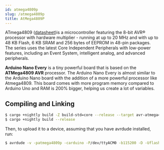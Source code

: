 ```yaml
---
id: atmega4809p
slug: /atmega4809p
title: AtMega4809P
---
```


ATmega4809
([datasheet](http://ww1.microchip.com/downloads/en/DeviceDoc/ATmega4808-4809-Data-Sheet-DS40002173A.pdf))is
a microcontroller featuring the 8-bit AVR® processor with hardware multiplier -
running at up to 20 MHz and with up to 48 KB Flash, 6 KB SRAM and 256 bytes of
EEPROM in 48-pin packages. The series uses the latest Core Independent
Peripherals with low-power features, including an Event System, intelligent
analog, and advanced peripherals.

**Arduino Nano Every** is a tiny powerful board that is based on the
**ATMega4809 AVR** processor. The Arduino Nano Every is almost similar to the
Arduino Nano board with the addition of a more powerful processor like
Atmega4809. This board comes with more program memory compared to Arduino Uno
and RAM is 200% bigger, helping us create a lot of variables.

## Compiling and Linking

```bash
$ cargo +nightly build -Z build-std=core --release --target avr-atmega4809p.json
$ cargo +nightly build --release
```

Then, to upload it to a device, assuming that you have avrdude installed, run:

```bash
$ avrdude -v -patmega4809p -carduino -P/dev/ttyACM0 -b115200 -D -Uflash:w:target/avr-atmega4809p/release/examples/serial.elf:e
```
